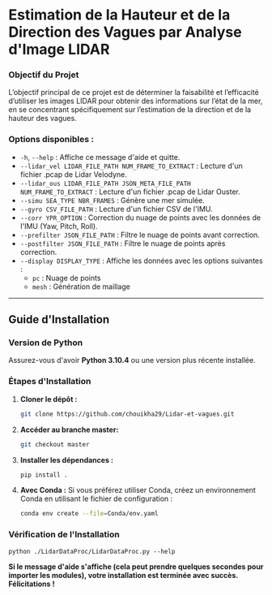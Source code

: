 # Estimation de la Hauteur et de la Direction des Vagues par Analyse d'Image LIDAR

### Objectif du Projet
L’objectif principal de ce projet est de déterminer la faisabilité et l’efficacité d’utiliser les images LIDAR pour obtenir des informations sur l’état de la mer, en se concentrant spécifiquement sur l’estimation de la direction et de la hauteur des vagues.


### Options disponibles :
- `-h`, `--help` : Affiche ce message d'aide et quitte.
- `--lidar_vel LIDAR_FILE_PATH NUM_FRAME_TO_EXTRACT` : Lecture d'un fichier .pcap de Lidar Velodyne.
- `--lidar_ous LIDAR_FILE_PATH JSON_META_FILE_PATH NUM_FRAME_TO_EXTRACT` : Lecture d'un fichier .pcap de Lidar Ouster.
- `--simu SEA_TYPE NBR_FRAMES` : Génère une mer simulée.
- `--gyro CSV_FILE_PATH` : Lecture d'un fichier CSV de l'IMU.
- `--corr YPR_OPTION` : Correction du nuage de points avec les données de l'IMU (Yaw, Pitch, Roll).
- `--prefilter JSON_FILE_PATH` : Filtre le nuage de points avant correction.
- `--postfilter JSON_FILE_PATH` : Filtre le nuage de points après correction.
- `--display DISPLAY_TYPE` : Affiche les données avec les options suivantes :
  - `pc` : Nuage de points
  - `mesh` : Génération de maillage
 

---

## Guide d'Installation

### Version de Python
Assurez-vous d'avoir **Python 3.10.4** ou une version plus récente installée.

### Étapes d'Installation

1. **Cloner le dépôt :**
   ```bash
   git clone https://github.com/chouikha29/Lidar-et-vagues.git
2. **Accéder au branche master:**
    ```bash
    git checkout master
3. **Installer les dépendances :**
    ```bash
    pip install .
4. **Avec Conda :**
   Si vous préférez utiliser Conda, créez un environnement Conda en utilisant le fichier de configuration :
    ```bash
    conda env create --file=Conda/env.yaml

### Vérification de l'Installation
    python ./LidarDataProc/LidarDataProc.py --help
**Si le message d'aide s'affiche (cela peut prendre quelques secondes pour importer les modules), votre installation est terminée avec succès. Félicitations !**



   
